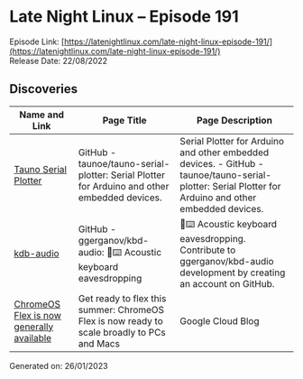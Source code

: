 # Late Night Linux – Episode 191
Episode Link: [https://latenightlinux.com/late-night-linux-episode-191/](https://latenightlinux.com/late-night-linux-episode-191/)  
Release Date: 22/08/2022
## Discoveries

| Name and Link | Page Title | Page Description |
| ----- | ----- | ----- |
| [Tauno Serial Plotter](https://github.com/taunoe/tauno-serial-plotter) | GitHub - taunoe/tauno-serial-plotter: Serial Plotter for Arduino and other embedded devices. | Serial Plotter for Arduino and other embedded devices. - GitHub - taunoe/tauno-serial-plotter: Serial Plotter for Arduino and other embedded devices. |
| [kdb-audio](https://github.com/ggerganov/kbd-audio) | GitHub - ggerganov/kbd-audio: 🎤⌨️ Acoustic keyboard eavesdropping | 🎤⌨️ Acoustic keyboard eavesdropping. Contribute to ggerganov/kbd-audio development by creating an account on GitHub. |
| [ChromeOS Flex is now generally available](https://cloud.google.com/blog/products/chrome-enterprise/chromeos-flex-ready-to-scale-to-pcs-and-macs) | Get ready to flex this summer: ChromeOS Flex is now ready to scale broadly to PCs and Macs | Google Cloud Blog | Get ready to flex this summer: ChromeOS Flex is now ready to scale broadly to PCs and Macs |

Generated on: 26/01/2023